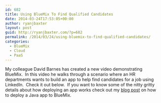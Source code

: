 ```yaml
---
id: 682
title: Using BlueMix To Find Qualified Candidates
date: 2014-03-24T17:53:05+00:00
author: ryanjbaxter
layout: post
guid: http://ryanjbaxter.com/?p=682
permalink: /2014/03/24/using-bluemix-to-find-qualified-candidates/
categories:
  - BlueMix
  - Cloud
  - PaaS
---
```

My colleague David Barnes has created a new video demonstrating BlueMix.  In this video he walks through a scenario where an HR departments wants to build an app to help find candidates for a job using LinkedIn.  Check it out below.  If you want to know some of the nitty gritty details about how deploying an app works check out my [blog post](http://ryanjbaxter.com/2014/03/24/pushing-a-java-app-to-bluemix/ "Pushing A Java App To BlueMix") on how to deploy a Java app to BlueMix.

<span class="youtube"></span>